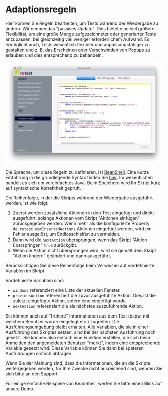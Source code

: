 # Adaptionsregeln

Hier können Sie Regeln bearbeiten, um Tests während der Wiedergabe zu ändern. Wir nennen das "passives Update".
Dies bietet eine viel größere Flexibilität, um eine große Menge aufgezeichneter oder generierter Tests anzupassen, bei gleichzeitig viel weniger erforderlichem Aufwand.
Es ermöglicht auch, Tests wesentlich flexibler und anpassungsfähiger zu gestalten und z. B. das Erscheinen oder Verschwinden von Popups zu erlauben und dies entsprechend zu behandeln.

![Editor zum Bearbeiten der Adaptionsregeln](adaptions-regeln.png)

Die Sprache, um diese Regeln zu definieren, ist [BeanShell](https://github.com/beanshell/beanshell/wiki/Introduction).
Eine kurze Einführung in die grundlegende Syntax finden Sie [hier](https://github.com/beanshell/beanshell/wiki/Basic-syntax).
Im wesentlichen handelt es sich um vereinfachtes Java.
Beim Speichern wird Ihr Skript kurz auf syntaktische Korrektheit geprüft.

Die Reihenfolge, in der die Skripts während der Wiedergabe ausgeführt werden, ist wie folgt:

1. Zuerst werden zusätzliche Aktionen in den Test eingefügt und direkt ausgeführt, solange Aktionen vom Skript "Aktionen einfügen" zurückgegeben werden.
   Wenn mehr als die konfigurierte Property `de.retest.maxInsertedActions` Aktionen eingefügt werden, wird ein Fehler ausgelöst, um Endlosschleifen zu vermeiden.
2. Dann wird die `nextAction` übersprungen, wenn das Skript "Aktion überspringen" `true` zurückgibt.
3. Wenn die Aktion nicht übersprungen wird, wird sie gemäß dem Skript "Aktion ändern" geändert und dann ausgeführt.

Berücksichtigen Sie diese Reihenfolge beim Verweisen auf vordefinierte Variablen im Skript.

Vordefinierte Variablen sind:

- `windows` referenziert eine Liste der aktuellen Fenster.
- `previousAction` referenziert die zuvor ausgeführte Aktion. Dies ist die zuletzt eingefügte Aktion, sofern eine eingefügt wurde.
- `nextAction` referenziert die als nächstes auszuführende Aktion.

Sie können auch auf "frühere" Informationen aus dem Test (bspw. mit welchem Benutzer wurde eingelogt etc.) zugreifen. 
Die Ausführungsumgebung bleibt erhalten. 
Alle Variablen, die sie in einer Ausführung des Skriptes setzen, sind bei der nächsten Ausführung noch gesetzt.
Sie können also einfach eine Funktion erstellen, die sich beim Anmelden den angemeldeten Benutzer "merkt", indem eine entsprechende Variable gesetzt wird.
Diese Variable können Sie dann bei späteren Ausführungen einfach abfragen.

Wenn Sie der Meinung sind, dass die Informationen, die an die Skripte weitergegeben werden, für Ihre Zwecke nicht ausreichend sind, wenden Sie sich bitte an den Support.

Für einige einfache Beispiele von BeanShell, werfen Sie bitte einen Blick auf unsere Demo.

